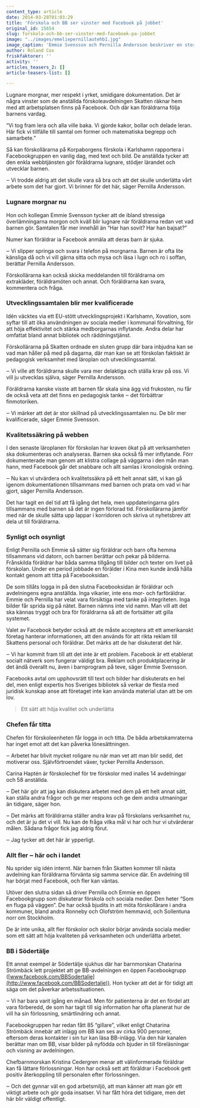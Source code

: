 ```yaml
---
content_type: article
date: 2014-03-28T01:03:29
title: 'Förskola och BB ser vinster med Facebook på jobbet'
original_id: 15654
slug: forskola-och-bb-ser-vinster-med-facebook-pa-jobbet
image: "../images/emeliepernillautehb1.jpg"
image_caption: 'Emmie Svensson och Pernilla Andersson beskriver en stor förändring –  och allt handlar egentligen om Facebook och en bärbar dator.'
author: Roland Cox
friskfaktorer: ''
activity: ''
articles_teasers_2: []
article-teasers-list: []

---
```


Lugnare morgnar, mer respekt i yrket, smidigare dokumentation. Det är några vinster som de anställda förskoleavdelningen Skatten räknar hem med att arbetsplatsen finns på Facebook. Och där kan föräldrarna följa barnens vardag.

“Vi tog fram lera och alla ville baka. Vi gjorde kakor, bollar och delade leran. Här fick vi tillfälle till samtal om former och matematiska begrepp och samarbete.”

Så kan förskollärarna på Korpaborgens förskola i Karlshamn rapportera i Facebookgruppen en vanlig dag, med text och bild. De anställda tycker att den enkla webbtjänsten gör föräldrarna lugnare, stödjer lärandet och utvecklar barnen.

‒ Vi trodde aldrig att det skulle vara så bra och att det skulle underlätta vårt arbete som det har gjort. Vi brinner för det här, säger Pernilla Andersson.

### Lugnare morgnar nu

Hon och kollegan Emmie Svensson tycker att de ibland stressiga överlämningarna morgon och kväll blir lugnare när föräldrarna redan vet vad barnen gör. Samtalen får mer innehåll än “Har han sovit? Har han bajsat?”

Numer kan föräldrar ia Facebook anmäla att deras barn är sjuka.

‒ Vi slipper springa och svara i telefon på morgnarna. Barnen är ofta lite känsliga då och vi vill gärna sitta och mysa och läsa i lugn och ro i soffan, berättar Pernilla Andersson.

Förskollärarna kan också skicka meddelanden till föräldrarna om extrakläder, föräldramöten och annat. Och föräldrarna kan svara, kommentera och fråga.

### Utvecklingssamtalen blir mer kvalificerade

Idén väcktes via ett EU-stött utvecklingsprojekt i Karlshamn, Xovation, som syftar till att öka användningen av sociala medier i kommunal förvaltning, för att höja effektivitet och stärka medborgarnas inflytande. Andra delar har omfattat bland annat bibliotek och räddningstjänst.

Förskollärarna på Skatten ordnade en sluten grupp där bara inbjudna kan se vad man håller på med på dagarna, där man kan se att förskolan faktiskt är pedagogisk verksamhet med läroplan och utvecklingssamtal.

‒ Vi ville att föräldrarna skulle vara mer delaktiga och ställa krav på oss. Vi vill ju utvecklas själva, säger Pernilla Andersson.

Föräldrarna kanske visste att barnen får skala sina ägg vid frukosten, nu får de också veta att det finns en pedagogisk tanke ‒ det förbättrar finmotoriken.

‒ Vi märker att det är stor skillnad på utvecklingssamtalen nu. De blir mer kvalificerade, säger Emmie Svensson.

### Kvalitetssäkring på webben

I den senaste läroplanen för förskolan har kraven ökat på att verksamheten ska dokumenteras och analyseras. Barnen ska också få mer inflytande. Förr dokumenterade man genom att klistra collage på väggarna i den mån man hann, med Facebook går det snabbare och allt samlas i kronologisk ordning.

‒ Nu kan vi utvärdera och kvalitetssäkra på ett helt annat sätt, vi kan gå igenom dokumentationen tillsammans med barnen och prata om vad vi har gjort, säger Pernilla Andersson.

Det har tagit en del tid att få igång det hela, men uppdateringarna görs tillsammans med barnen så det är ingen förlorad tid. Förskollärarna jämför med när de skulle sätta upp lappar i korridoren och skriva ut nyhetsbrev att dela ut till föräldrarna.

### Synligt och osynligt

Enligt Pernilla och Emmie så sätter sig föräldrar och barn ofta hemma tillsammans vid datorn, och barnen berättar och pekar på bilderna. Frånskilda föräldrar har båda samma tillgång till bilder och texter om livet på förskolan. Under en period jobbade en förälder i Kina men kunde ändå hålla kontakt genom att titta på Facebooksidan.´

De som tillåts logga in på den slutna Facebooksidan är föräldrar och avdelningens egna anställda. Inga vikarier, inte ens mor- och farföräldrar. Emmie och Pernilla har velat vara försiktiga med tanke på integriteten. Inga bilder får sprida sig på nätet. Barnen nämns inte vid namn. Man vill att det ska kännas tryggt och bra för föräldrarna så att de fortsätter att gilla systemet.

Valet av Facebook betyder också att de måste acceptera att ett amerikanskt företag hanterar informationen, att den används för att rikta reklam till Skattens personal och föräldrar. Det märks att de har diskuterat det här.

‒ Vi har kommit fram till att det inte är ett problem. Facebook är ett etablerat socialt nätverk som fungerar väldigt bra. Reklam och produktplacering är det ändå överallt nu, även i barnprogram på teve, säger Emmie Svensson.

Facebooks avtal om upphovsrätt till text och bilder har diskuterats en hel del, men enligt expertis hos Sveriges bibliotek så verkar de flesta med juridisk kunskap anse att företaget inte kan använda material utan att be om lov.

> Ett sätt att höja kvalitet och underlätta

### Chefen får titta

Chefen för förskoleenheten får logga in och titta. De båda arbetskamraterna har inget emot att det kan påverka lönesättningen.

‒ Arbetet har blivit mycket roligare nu när man vet att man blir sedd, det motiverar oss. Självförtroendet växer, tycker Pernilla Andersson.

Carina Haptén är förskolechef för tre förskolor med inalles 14 avdelningar och 58 anställda.

‒ Det här gör att jag kan diskutera arbetet med dem på ett helt annat sätt, kan ställa andra frågor och ge mer respons och ge dem andra utmaningar än tidigare, säger hon.

‒ Det märks att föräldrarna ställer andra krav på förskolans verksamhet nu, och det är ju det vi vill. Nu kan de fråga vilka mål vi har och hur vi utvärderar målen. Sådana frågor fick jag aldrig förut.

‒ Jag tycker att det här är ypperligt.

### Allt fler ‒ här och i landet

Nu sprider sig idén internt. När barnen från Skatten kommer till nästa avdelning kan föräldrarna förvänta sig samma service där. En avdelning till har börjat med Facebook, och fler kan väntas.

Utöver den slutna sidan så driver Pernilla och Emmie en öppen Facebookgrupp som diskuterar förskola och sociala medier. Den heter “Som en fluga på väggen”. De har också bjudits in att möta förskollärare i andra kommuner, bland andra Ronneby och Olofström hemmavid, och Sollentuna norr om Stockholm.

De är inte unika, allt fler förskolor och skolor börjar använda sociala medier som ett sätt att höja kvaliteten på verksamheten och underlätta arbetet.

### BB i Södertälje

Ett annat exempel är Södertälje sjukhus där har barnmorskan Chatarina Strömbäck lett projektet att ge BB-avdelningen en öppen Facebookgrupp ([www.facebook.com/BBSodertalje](http://www.facebook.com/BBSodertalje)). Hon tycker att det är för tidigt att säga om det påverkar arbetssituationen.

‒ Vi har bara varit igång en månad. Men för patienterna är det en fördel att vara förberedd, de som har tagit till sig information har ofta planerat hur de vill ha sin förlossning, smärtlindring och annat.

Facebookgruppen har redan fått 85 “gillare”, vilket enligt Chatarina Strömbäck innebär att inlägg om BB kan ses av cirka 900 personer, eftersom deras kontakter i sin tur kan läsa BB-inlägg. Via den här kanalen berättar man om BB, visar bilder på nyfödda och bjuder in till föreläsningar och visning av avdelningen.

Chefbarnmorskan Kristina Cedergren menar att välinformerade föräldrar kan få lättare förlossningar. Hon har också sett att föräldrar i Facebook gett positiv återkoppling till personalen efter förlossningen.

‒ Och det gynnar väl en god arbetsmiljö, att man känner att man gör ett viktigt arbete och gör goda insatser. Vi har fått höra det tidigare, men det här blir väldigt offentligt.

